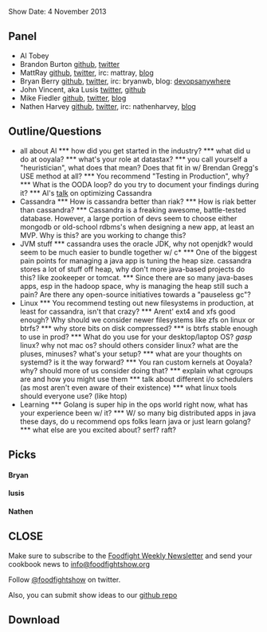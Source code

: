 Show Date:  4 November 2013

Panel<a name="panel"></a>
-----

* Al Tobey
* Brandon Burton [github](http://github.com/solarce), [twitter](https://twitter.com/solarce)
* MattRay [github](http://github.com/mattray), [twitter](http://twitter.com/mattray), irc: mattray, [blog](http://www.leastresistance.net/)
* Bryan Berry [github](http://github.com/bryanwb), [twitter](http://twitter.com/bryanwb), irc: bryanwb, blog: [devopsanywhere](http://devopsanywhere.blogspot.com)
* John Vincent, aka Lusis [twitter](https://twitter.com/#!/lusis), [github](https://github.com/lusis)
* Mike Fiedler [github](http://github.com/miketheman), [twitter](http://twitter.com/mikefiedler), [blog](http://www.miketheman.net)
* Nathen Harvey [github](http://github.com/nathenharvey), [twitter](http://twitter.com/nathenharvey), irc: nathenharvey, [blog](http://nathenharvey.com)


Outline/Questions
-----------------
* all about Al
*** how did you get started in the industry?
*** what did u do at ooyala?
*** what's your role at datastax?
*** you call yourself a "heuristician", what does that mean? Does that 
fit in w/ Brendan Gregg's USE method at all?
*** You recommend "Testing in Production", why?
*** What is the OODA loop? do you try to document your findings during it?
*** Al's [talk](http://www.youtube.com/watch?v=_IL1u1IIRhc) on optimizing Cassandra
* Cassandra
*** How is cassandra better than riak?
*** How is riak better than cassandra?
*** Cassandra is a freaking awesome, battle-tested database. However, a large portion of devs seem to 
choose either mongodb or old-school rdbms's when designing a new app, at least an MVP. Why is this? are
you working to change this?
* JVM stuff
*** cassandra uses the oracle JDK, why not openjdk? would seem to be much easier to bundle together w/ c*
*** One of the biggest pain points for managing a java app is tuning the heap size. 
cassandra stores a lot of stuff off heap, why don't more java-based projects do this? like zookeeper
or tomcat.
*** Since there are so many java-bases apps, esp in the hadoop space, why is managing the heap still such a pain?
Are there any open-source initiatives towards a "pauseless gc"?
* Linux
*** You recommend testing out new filesystems in production, at least for cassandra, isn't that crazy?
*** Arent' ext4 and xfs good enough? Why should we consider newer filesystems like zfs on linux or btrfs?
*** why store bits on disk compressed?
*** is btrfs stable enough to use in prod?
*** What do you use for your desktop/laptop OS? *gasp* linux? why not mac os? should others consider
linux? what are the pluses, minuses? what's your setup?
*** what are your thoughts on systemd? is it the way forward?
*** You ran custom kernels at Ooyala? why? should more of us consider doing that? 
*** explain what cgroups are and how you might use them
*** talk about different i/o schedulers (as most aren't even aware of their existence)
*** what linux tools should everyone use? (like htop)
* Learning
*** Golang is super hip in the ops world right now, what has your experience been w/ it?
*** W/ so many big distributed apps in java these days, do u recommend ops folks learn java or
just learn golang?
*** what else are you excited about? serf? raft?

Picks<a name="picks"></a>
-----

#### Bryan  

#### lusis  

#### Nathen  



CLOSE
-----

Make sure to subscribe to the [Foodfight Weekly Newsletter](http://bit.ly/ffsmail) and send your cookbook
news to info@foodfightshow.org

Follow [@foodfightshow](http://twitter.com/foodfightshow) on twitter.

Also, you can submit show ideas to our [github repo](https://github.com/foodfight/showz)



Download
--------
